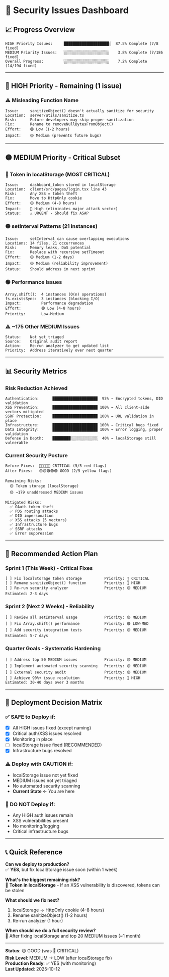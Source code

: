 # 🎯 Security Issues Dashboard

## 📈 Progress Overview

```
HIGH Priority Issues:     ████████████████████░  87.5% Complete (7/8 fixed)
MEDIUM Priority Issues:   ░░░░░░░░░░░░░░░░░░░░    3.8% Complete (7/186 fixed)
Overall Progress:         ░░░░░░░░░░░░░░░░░░░░    7.2% Complete (14/194 fixed)
```

---

## 🔴 HIGH Priority - Remaining (1 issue)

### ⚠️ Misleading Function Name
```
Issue:     sanitizeObject() doesn't actually sanitize for security
Location:  server/utils/sanitize.ts
Risk:      Future developers may skip proper sanitization
Fix:       Rename to removeNullBytesFromObject()
Effort:    🟢 Low (1-2 hours)
Impact:    🟡 Medium (prevents future bugs)
```

---

## 🟡 MEDIUM Priority - Critical Subset

### 🔴 Token in localStorage (MOST CRITICAL)
```
Issue:     dashboard_token stored in localStorage
Location:  client/src/pages/login.tsx line 43
Risk:      Any XSS = token theft
Fix:       Move to HttpOnly cookie
Effort:    🟡 Medium (4-8 hours)
Impact:    🔴 High (eliminates major attack vector)
Status:    ⚠️ URGENT - Should fix ASAP
```

### 🟡 setInterval Patterns (21 instances)
```
Issue:     setInterval can cause overlapping executions
Locations: 14 files, 21 occurrences
Risk:      Memory leaks, DoS potential
Fix:       Replace with recursive setTimeout
Effort:    🟡 Medium (1-2 days)
Impact:    🟡 Medium (reliability improvement)
Status:    Should address in next sprint
```

### 🟢 Performance Issues
```
Array.shift():  4 instances (O(n) operations)
fs.existsSync:  3 instances (blocking I/O)
Impact:         Performance degradation
Effort:         🟢 Low (4-8 hours)
Priority:       Low-Medium
```

### ⚠️ ~175 Other MEDIUM Issues
```
Status:    Not yet triaged
Source:    Original audit report
Action:    Re-run analyzer to get updated list
Priority:  Address iteratively over next quarter
```

---

## 📊 Security Metrics

### Risk Reduction Achieved
```
Authentication:      ████████████████████  95% → Encrypted tokens, DID validation
XSS Prevention:      ████████████████████ 100% → All client-side vectors mitigated
SSRF Protection:     ████████████████████ 100% → URL validation in place
Infrastructure:      ████████████████████ 100% → Critical bugs fixed
Data Integrity:      ████████████████████ 100% → Error logging, proper validation
Defense in Depth:    ████████░░░░░░░░░░░░  40% → localStorage still vulnerable
```

### Current Security Posture
```
Before Fixes:  🔴🔴🔴🔴🔴 CRITICAL (5/5 red flags)
After Fixes:   🟡🟡🟢🟢🟢 GOOD (2/5 yellow flags)

Remaining Risks:
  🟡 Token storage (localStorage)
  🟡 ~179 unaddressed MEDIUM issues
  
Mitigated Risks:
  ✅ OAuth token theft
  ✅ PDS routing attacks
  ✅ DID impersonation
  ✅ XSS attacks (5 vectors)
  ✅ Infrastructure bugs
  ✅ SSRF attacks
  ✅ Error suppression
```

---

## 🎯 Recommended Action Plan

### Sprint 1 (This Week) - Critical Fixes
```
[ ] Fix localStorage token storage          Priority: 🔴 CRITICAL
[ ] Rename sanitizeObject() function        Priority: 🔴 HIGH
[ ] Re-run security analyzer                Priority: 🟡 MEDIUM
Estimated: 2-3 days
```

### Sprint 2 (Next 2 Weeks) - Reliability
```
[ ] Review all setInterval usage            Priority: 🟡 MEDIUM
[ ] Fix Array.shift() performance           Priority: 🟢 LOW-MED
[ ] Add security integration tests          Priority: 🟡 MEDIUM
Estimated: 5-7 days
```

### Quarter Goals - Systematic Hardening
```
[ ] Address top 50 MEDIUM issues            Priority: 🟡 MEDIUM
[ ] Implement automated security scanning   Priority: 🟡 MEDIUM
[ ] External security audit                 Priority: 🟡 MEDIUM
[ ] Achieve 90%+ issue resolution           Priority: 🔴 HIGH
Estimated: 30-40 days over 3 months
```

---

## 🚦 Deployment Decision Matrix

### ✅ SAFE to Deploy if:
- [x] All HIGH issues fixed (except naming)
- [x] Critical auth/XSS issues resolved
- [x] Monitoring in place
- [ ] localStorage issue fixed (RECOMMENDED)
- [x] Infrastructure bugs resolved

### ⚠️ Deploy with CAUTION if:
- localStorage issue not yet fixed
- MEDIUM issues not yet triaged
- No automated security scanning
- **Current State** ← You are here

### 🛑 DO NOT Deploy if:
- Any HIGH auth issues remain
- XSS vulnerabilities present
- No monitoring/logging
- Critical infrastructure bugs

---

## 📞 Quick Reference

**Can we deploy to production?**  
✅ **YES**, but fix localStorage issue soon (within 1 week)

**What's the biggest remaining risk?**  
🔴 **Token in localStorage** - If an XSS vulnerability is discovered, tokens can be stolen

**What should we fix next?**  
1. localStorage → HttpOnly cookie (4-8 hours)
2. Rename sanitizeObject() (1-2 hours)
3. Re-run analyzer (1 hour)

**When should we do a full security review?**  
🎯 After fixing localStorage and top 20 MEDIUM issues (~1 month)

---

**Status**: 🟡 GOOD (was 🔴 CRITICAL)  
**Risk Level**: MEDIUM → LOW (after localStorage fix)  
**Production Ready**: ✅ YES (with monitoring)  
**Last Updated**: 2025-10-12
